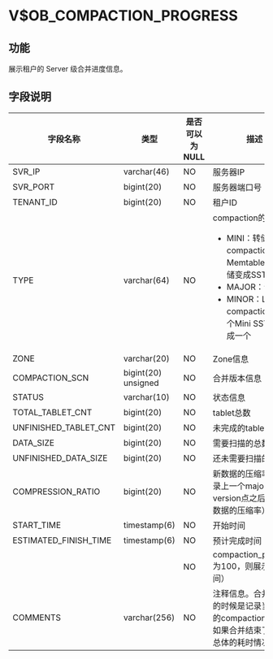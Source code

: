V$OB_COMPACTION_PROGRESS 
=============================================

功能 
-------------------

展示租户的 Server 级合并进度信息。

字段说明 
----------------------



|          字段名称           |      类型      | 是否可以为 NULL |                                                                                                                                                                                                                  描述                                                                                                                                                                                                                  |
|-------------------------|--------------|------------|--------------------------------------------------------------------------------------------------------------------------------------------------------------------------------------------------------------------------------------------------------------------------------------------------------------------------------------------------------------------------------------------------------------------------------------|
|SVR_IP    |varchar(46)    |NO   |服务器IP    |
|SVR_PORT    |bigint(20)    |NO   |服务器端口号    |
|TENANT_ID    |bigint(20)    |NO   |租户ID    |
|TYPE    |varchar(64)    |NO   |compaction的类型 <ul><li> MINI：转储/L0 compaction，Memtable通过转储变成SSTable </li><li>MAJOR：合并 </li><li>MINOR：L1 compaction，多个Mini SSTable合成一个</li></ul>    |
|ZONE    |varchar(20)    |NO   |Zone信息    |
|COMPACTION_SCN    |bigint(20) unsigned    |NO   |合并版本信息    |
|STATUS    |varchar(10)    |NO   |状态信息    |
|TOTAL_TABLET_CNT    |bigint(20)    |NO   |tablet总数    |
|UNFINISHED_TABLET_CNT    |bigint(20)    |NO   |未完成的tablet数量    |
|DATA_SIZE    |bigint(20)    |NO   |需要扫描的总数据量    |
|UNFINISHED_DATA_SIZE    |bigint(20)    |NO   |还未需要扫描的数据量    |
|COMPRESSION_RATIO    |bigint(20)    |NO   |新数据的压缩率（仅记录上一个major version点之后新写入数据的压缩率）    |
|START_TIME    |timestamp(6)    |NO   |开始时间    |
|ESTIMATED_FINISH_TIME    |timestamp(6)    |NO   |预计完成时间（若    |
|    |    |NO   |compaction_progress为100，则展示结束时间）    |
|COMMENTS    |varchar(256)    |NO   |注释信息。合并进行中的时候是记录当前最新的compaction事件。如果合并结束了，记录总体的耗时情况    |


